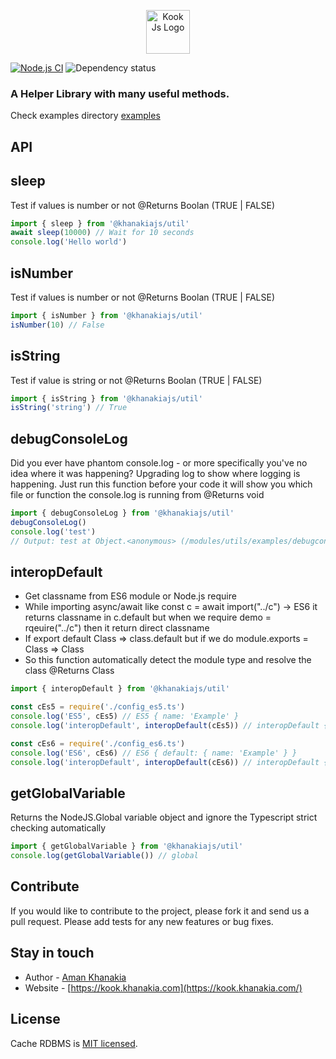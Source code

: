 <p align="center">
  <a href="https://kook.khanakia.com/" target="blank"><img src="https://avatars2.githubusercontent.com/u/66347265?s=400&u=b1b91a259fdc55c20a14b18b144ca6af4ed33931&v=4" width="70" alt="Kook Js Logo" /></a>
</p>


[![Node.js CI](https://github.com/node-cache/node-cache/workflows/Node.js%20CI/badge.svg?branch=master)](https://github.com/node-cache/node-cache/actions?query=workflow%3A%22Node.js+CI%22+branch%3A%22master%22)
![Dependency status](https://img.shields.io/david/node-cache/node-cache)

### A Helper Library with many useful methods.


Check examples directory [examples](https://github.com/kookjs/kook/tree/master/modules/util/examples)


## API
## sleep
Test if values is number or not
@Returns Boolan (TRUE | FALSE)
```js
import { sleep } from '@khanakiajs/util'
await sleep(10000) // Wait for 10 seconds
console.log('Hello world')
```

## isNumber
Test if values is number or not
@Returns Boolan (TRUE | FALSE)
```js
import { isNumber } from '@khanakiajs/util'
isNumber(10) // False
```

## isString
Test if value is string or not
@Returns Boolan (TRUE | FALSE)
```js
import { isString } from '@khanakiajs/util'
isString('string') // True
```

## debugConsoleLog
 Did you ever have phantom console.log - or more specifically you've no idea where it was happening? Upgrading log to show where logging is happening. Just run this function before your code it will show you which file or function the console.log is running from
@Returns void
```js
import { debugConsoleLog } from '@khanakiajs/util'
debugConsoleLog()
console.log('test')
// Output: test at Object.<anonymous> (/modules/utils/examples/debugconsole.ts:5:9)
```

## interopDefault
 * Get classname from ES6 module or Node.js require
 * While importing async/await like const c = await import("../c") -> ES6 it returns classname in c.default but when we require demo = rqeuire("../c") then it return direct classname
 * If export default Class => class.default but if we do module.exports = Class => Class
 * So this function automatically detect the module type and resolve the class 
@Returns Class
```js
import { interopDefault } from '@khanakiajs/util'

const cEs5 = require('./config_es5.ts')
console.log('ES5', cEs5) // ES5 { name: 'Example' }
console.log('interopDefault', interopDefault(cEs5)) // interopDefault { name: 'Example' }

const cEs6 = require('./config_es6.ts')
console.log('ES6', cEs6) // ES6 { default: { name: 'Example' } }
console.log('interopDefault', interopDefault(cEs6)) // interopDefault { name: 'Example' }
```

## getGlobalVariable
Returns the NodeJS.Global variable object and ignore the Typescript strict checking automatically
```js
import { getGlobalVariable } from '@khanakiajs/util'
console.log(getGlobalVariable()) // global
```


## Contribute

If you would like to contribute to the project, please fork it and send us a pull request.  Please add tests
for any new features or bug fixes.

## Stay in touch

* Author - [Aman Khanakia](https://twitter.com/mrkhanakia)
* Website - [https://kook.khanakia.com](https://kook.khanakia.com/)

## License

Cache RDBMS is [MIT licensed](LICENSE).
